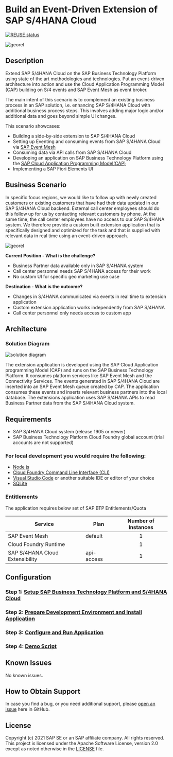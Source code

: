 # Build an Event-Driven Extension of SAP S/4HANA Cloud
[![REUSE status](https://api.reuse.software/badge/github.com/SAP-samples/cloud-extension-s4hana-cloud-business-process)](https://api.reuse.software/info/github.com/SAP-samples/cloud-extension-s4hana-cloud-business-process)

![georel](./documentation/images/georel.jpg)

## Description

Extend SAP S/4HANA Cloud on the SAP Business Technology Platform using state of the art methodologies and technologies. Put an event-driven architecture into action and use the Cloud Application Programming Model (CAP) building on S/4 events and SAP Event Mesh as event broker.

The main intent of this scenario is to complement an existing business process in an SAP solution, i.e. enhancing SAP S/4HANA Cloud with additional business process steps. This involves adding major logic and/or additional data and goes beyond simple UI changes. 

This scenario showcases:

- Building a side-by-side extension to SAP S/4HANA Cloud
- Setting up Eventing and consuming events from SAP S/4HANA Cloud via [SAP Event Mesh](https://help.sap.com/viewer/bf82e6b26456494cbdd197057c09979f/Cloud/en-US/df532e8735eb4322b00bfc7e42f84e8d.html)
- Consuming data via API calls from SAP S/4HANA Cloud 
- Developing an application on SAP Business Technology Platform using the [SAP Cloud Application Programming Model(CAP)](https://cap.cloud.sap/docs/)
- Implementing a SAP Fiori Elements UI

## Business Scenario

In specific focus regions, we would like to follow up with newly created customers or existing customers that have had their data updated in our SAP S/4HANA Cloud backend. External call center employees should do this follow up for us by contacting relevant customers by phone. At the same time, the call center employees have no access to our SAP S/4HANA system. We therefore provide a custom built extension application that is specifically designed and optimized for the task and that is supplied with relevant data in real time using an event-driven approach. 

![georel](./documentation/images/app.png)

**Current Position - What is the challenge?**

- Business Partner data available only in SAP S/4HANA system
- Call center personnel needs SAP S/4HANA access for their work
- No custom UI for specific geo marketing use case

**Destination - What is the outcome?**

- Changes in S/4HANA communicated via events in real time to extension application
- Custom extension application works independently from SAP S/4HANA
- Call center personnel only needs access to custom app

## Architecture

### Solution Diagram

![solution diagram](./documentation/images/solutiondiagram.png)

The extension application is developed using the SAP Cloud Application programming Model (CAP) and runs on the SAP Business Technology Platform. It consumes platform services like SAP Event Mesh and the Connectivity Services. The events generated in SAP S/4HANA Cloud are inserted into an SAP Event Mesh queue created by CAP. The application consumes these events and inserts relevant business partners into the local database. The extensions application uses SAP S/4HANA APIs to read Business Partner data from the SAP S/4HANA Cloud system. 

## Requirements
* SAP S/4HANA Cloud system (release 1905 or newer)
* SAP Business Technology Platform Cloud Foundry global account (trial accounts are not supported)

### For local development you would require the following:
* [Node js](https://nodejs.org/en/download/)
* [Cloud Foundry Command Line Interface (CLI)](https://github.com/cloudfoundry/cli#downloads)
* [Visual Studio Code](https://code.visualstudio.com/download) or another suitable IDE or editor of your choice
* [SQLite ](https://sqlite.org/download.html)

### Entitlements

The application requires below set of SAP BTP Entitlements/Quota

| Service                           | Plan       | Number of Instances |
|-----------------------------------|------------|:-------------------:|
| SAP Event Mesh                    | default    |          1          |
| Cloud Foundry Runtime             |            |          1          |
| SAP S/4HANA Cloud Extensibility   | api-access |          1          |

## Configuration

### Step 1: [Setup SAP Business Technology Platform and S/4HANA Cloud](./documentation/mission/Setup%20Cloud%20Platform%20and%20S4HANA/README.md)

### Step 2: [Prepare Development Environment and Install Application](./documentation/mission/Development%20Environment%20and%20Application/README.md)

### Step 3: [Configure and Run Application](documentation/mission/Configure%20and%20Run%20Example%20Application/README.md)

### Step 4: [Demo Script](documentation/mission/Demo%20Script)

## Known Issues

No known issues.

## How to Obtain Support

In case you find a bug, or you need additional support, please [open an issue](https://github.com/SAP-samples/cloud-extension-s4hana-cloud-business-process/issues/new) here in GitHub.

## License
Copyright (c) 2021 SAP SE or an SAP affiliate company. All rights reserved. This project is licensed under the Apache Software License, version 2.0 except as noted otherwise in the [LICENSE](LICENSES/Apache-2.0.txt) file.
